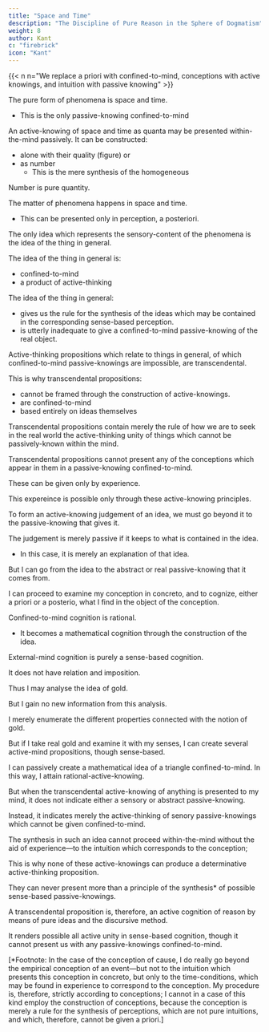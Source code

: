 ```yaml
---
title: "Space and Time"
description: "The Discipline of Pure Reason in the Sphere of Dogmatism"
weight: 8
author: Kant
c: "firebrick"
icon: "Kant"
---
```



{{< n n="We replace a priori with confined-to-mind, conceptions with active knowings, and intuition with passive knowing" >}}
 <!-- a priori -->
<!-- The only  is that of 

Space and time are -->

The pure form of phenomena is space and time.
- This is the only passive-knowing confined-to-mind 

<!-- intuition -->

<!--conception a priori -->

An active-knowing of space and time as quanta may be presented within-the-mind passively. It can be constructed:
- alone with their quality (figure) or
- as number
  - This is the mere synthesis of the homogeneous 

Number is pure quantity. 

The matter of phenomena happens in space and time. 
- This can be presented only in perception, a posteriori. 

 <!-- conception  a priori  empirical  conception confined-to-mind-->
<!-- The only active-knowing which represents this sense-based content of phenomena is the active-knowing of a thing in general. -->

The only idea which represents the sensory-content of the phenomena is the idea of the thing in general. 

 <!-- a priori  synthetical  conception  a posteriori -->

The idea of the thing in general is:
- confined-to-mind
- a product of active-thinking

The idea of the thing in general:
- gives us the rule for the synthesis of the ideas which may be contained in the corresponding sense-based perception.
- is utterly inadequate to give a confined-to-mind passive-knowing of the real object.

<!-- The   cognition of this idea only  -->
<!-- , which must necessarily be empirical. -->

Active-thinking propositions which relate to things in general, of which confined-to-mind passive-knowings are impossible, are transcendental.

 <!-- an a priori intuition of which ,   -->

<!-- Synthetical propositions,  -->

This is why transcendental propositions:
- cannot be framed through the construction of active-knowings. 
- are confined-to-mind
- based entirely on ideas themselves

<!--  conceptions
 conceptions; they are a priori, and .  -->


Transcendental propositions contain merely the rule of how we are to seek in the real world the active-thinking unity of things which cannot be passively-known within the mind.

<!-- intuited a priori.

 synthetical unity of that  -->

Transcendental propositions cannot present any of the conceptions which appear in them in a passive-knowing confined-to-mind.

 <!-- a priori intuition. synthetical-->

These can be given only by experience.

This expereince is possible only through these active-knowing principles.

To form an active-knowing judgement of an idea, we must go beyond it to the passive-knowing that gives it.

 <!-- intuition in which it is given.  analytical -->


The judgement is merely passive if it keeps to what is contained in the idea.
- In this case, it is merely an explanation of that idea. 

<!-- what we have cogitated in the conception.  -->

But I can go from the idea to the abstract or real passive-knowing that it comes from. 

 <!-- pure or empirical intuition which corresponds to it.  -->

I can proceed to examine my conception in concreto, and to cognize, either a priori or a posterio, what I find in the object of the conception. 

Confined-to-mind cognition is rational.
- It becomes a mathematical cognition through the construction of the idea.

External-mind cognition is purely a sense-based cognition.

It does not have relation and imposition. 

<!-- necessity and universality.  -->

Thus I may analyse the idea of gold.

But I gain no new information from this analysis.

I merely enumerate the different properties connected with the notion of gold.

 <!-- indicated by the word. -->

<!-- My knowledge has gained in logical clearness and arrangement, but no addition has been made to it.  -->

But if I take real gold and examine it with my senses, I can create several active-mind propositions, though sense-based.

  <!-- synthetical—although still empirical—.  -->

I can passively create a mathematical idea of a triangle confined-to-mind. In this way, I attain rational-active-knowing.

<!-- synthetical cognition.  -->

But when the transcendental active-knowing of anything is presented to my mind, it does not indicate either a sensory or abstract passive-knowing.

<!-- conception of reality, or substance, or power is  -->

 <!-- empirical or pure intuition, synthesis-->

Instead, it indicates merely the active-thinking of senory passive-knowings which cannot be given confined-to-mind.

 <!-- empirical intuitions,  -->

 <!-- a priori.  -->

The synthesis in such an idea cannot proceed within-the-mind without the aid of experience—to the intuition which corresponds to the conception; 

 <!-- synthetical -->
This is why none of these active-knowings can produce a determinative active-thinking proposition. 

They can never present more than a principle of the synthesis* of possible sense-based passive-knowings. 

 <!-- empirical intuitions. synthetical  -->

A transcendental proposition is, therefore, an active cognition of reason by means of pure ideas and the discursive method.

<!-- synthetical  empirical -->

It renders possible all active unity in sense-based cognition, though it cannot present us with any passive-knowings confined-to-mind. 

<!-- intuition a priori. -->

[*Footnote: In the case of the conception of cause, I do really go beyond the empirical conception of an event—but not to the intuition which presents this conception in concreto, but only to the
time-conditions, which may be found in experience to correspond to
the conception. My procedure is, therefore, strictly according to
conceptions; I cannot in a case of this kind employ the construction of
conceptions, because the conception is merely a rule for the synthesis
of perceptions, which are not pure intuitions, and which, therefore,
cannot be given a priori.]


